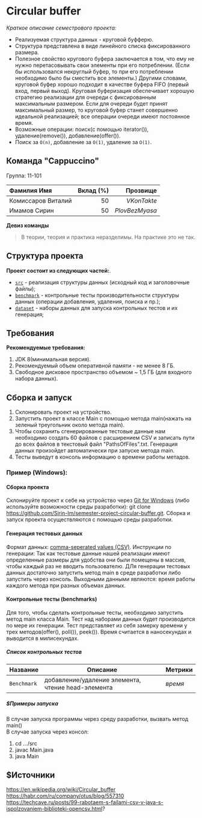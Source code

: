 # Circular buffer
_Краткое описание семестрового проекта:_
- Реализуемая структура данных - круговой буфферю.
- Структура представлена в виде линейного списка фиксированного размера.
- Полезное свойство кругового буфера заключается в том, что ему не нужно перетасовывать свои элементы
  при его потреблении. (Если бы использовался некруглый буфер, то при его потреблении необходимо было бы
  сместить все элементы.) Другими словами, круговой буфер хорошо подходит в качестве буфера FIFO (первый вход,
  первый выход). Круговая буферизация обеспечивает хорошую стратегию реализации для очереди с фиксированным
  максимальным размером. Если для очереди будет принят максимальный размер, то круговой буфер станет совершенно
  идеальной реализацией; все операции очереди имеют постоянное время.
- Возможные операции: поиск(с помощью iterator()), удаление(remove()), добавление(offer()).
- Поиск за `O(n)`, добавление за `O(1)`, удаление за `O(1)`.

## Команда "Cappuccino"

Группа: 11-101

| Фамилия Имя         | Вклад (%) | Прозвище         |
| :---                |   ---:    |             ---: |
| Комиссаров Виталий  |     50    |  _VKonTakte_     |  
| Имамов Сирин        |     50    |  _PlovBezMyasa_  |   
  
**Девиз команды**
> В теории, теория и практика неразделимы. На практике это не так.
## Структура проекта

**Проект состоит из следующих частей:**.
- [`src`](src) - реализация структуры данных (исходный код и заголовочные файлы);
- [`benchmark`](benchmark) - контрольные тесты производительности структуры данных (операции добавления, удаления,
  поиска и пр.);
- [`dataset`](dataset) - наборы данных для запуска контрольных тестов и их генерация;
## Требования
**Рекомендуемые требования:**
1. JDK 8(минимальная версия).
2. Рекомендуемый объем оперативной памяти - не менее 8 ГБ.
3. Свободное дисковое пространство объемом ~ 1,5 ГБ (для входного набора данных).
## Сборка и запуск
1. Склонировать проект на устройство.
2. Запустить проект в классе Main с помощью метода main(нажать на зеленый треугольник около метода main).
3. Чтобы сохранить сгенерированные тестовые данные нам необходимо создать 60 файлов с расширением CSV и записать
пути до всех файлов в текстовый файл "PathsOfFiles".txt. Генерация данных произойдет автоматически при запуске
метода main.
4. Тесты выведут в консоль информацию о времени работы метадов.
### Пример (Windows):
#### Сборка проекта
Склонируйте проект к себе на устройство через [Git for Windows](https://gitforwindows.org/) (либо используйте
возможности среды разработки):
git clone https://github.com/Sirin-Im/semester-project-circular-buffer.git.
Сборка и запуск проекта осуществляются с помощью среды разработки.
#### Генерация тестовых данных
Формат данных: [comma-seperated values (CSV)](https://en.wikipedia.org/wiki/Comma-separated_values).
Инструкции по генерации:
Так как тестовые данные нашей реализации имеют определенные размеры для удобства они были помещены в массив, 
чтобы каждый раз не вводить пользователю. ДЛя генерации тестовых данных достаточно запустить метод main в среде
разработки либо запустить через консоль. Выходными данными являются: время работы каждого метода при разных 
объемах данных.
#### Контрольные тесты (benchmarks)
Для того, чтобы сделать контрольные тесты, необходимо запустить метод main класса Main. Тест над наборами данных будет
производится по мере их генерации. Тест представляет из себя замерку времени у трех методов(offer(), poll()), peek()).
Время считается в наносекундах и выводится в милисекундах.
##### Список контрольных тестов
| Название              | Описание                                           | Метрики  |
| :---                  | ---                                                | :---     |
| `Benchmark`           | добавление/удаление элемента, чтение head-элемента | _время_  |
##### $Примеры запуска
В случае запуска программы через среду разработки, вызвать метод main()  
В случае запуска через консол:
1. cd .../src
2. javac Main.java
3. java Main
## $Источники
https://en.wikipedia.org/wiki/Circular_buffer  
https://habr.com/ru/company/otus/blog/557310  
https://techcave.ru/posts/99-rabotaem-s-failami-csv-v-java-s-ispolzovaniem-biblioteki-opencsv.html?


